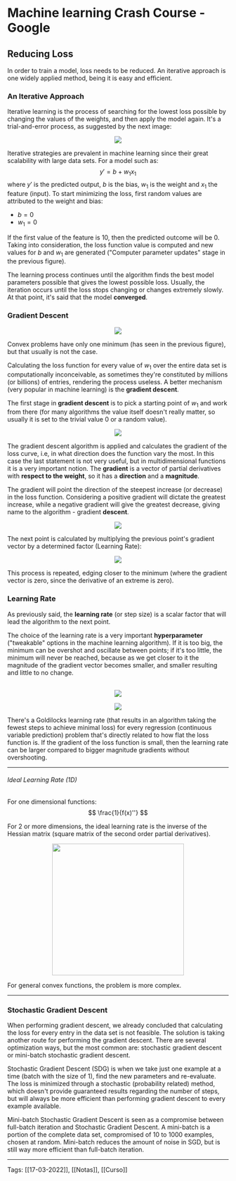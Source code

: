 # Machine learning Crash Course - Google 
## Reducing Loss
In order to train a model, loss needs to be reduced. An iterative approach is one widely applied method, being it is easy and efficient.

### An Iterative Approach
Iterative learning is the process of searching for the lowest loss possible by changing the values of the weights, and then apply the model again. It's a trial-and-error process, as suggested by the next image:

<p align="center">
	<img src="https://developers.google.com/machine-learning/crash-course/images/GradientDescentDiagram.svg">
</p>

Iterative strategies are prevalent in machine learning since their great scalability with large data sets. For a model such as:
$$
y'=b+w_1x_1
$$
 where $y'$ is the predicted output, $b$ is the bias, $w_1$ is the weight and $x_1$ the feature (input). To start minimizing the loss, first random values are attributed to the weight and bias:
 - $b=0$
 - $w_1=0$

If the first value of the feature is 10, then the predicted outcome will be 0. Taking into consideration, the loss function value is computed and new values for $b$ and $w_1$ are generated ("Computer parameter updates" stage in the previous figure).

The learning process continues until the algorithm finds the best model parameters possible that gives the lowest possible loss. Usually, the iteration occurs until the loss stops changing or changes extremely slowly. At that point, it's said that the model **converged**.

### Gradient Descent
<p align="center">
	<img src="https://developers.google.com/machine-learning/crash-course/images/convex.svg">
</p>

Convex problems have only one minimum (has seen in the previous figure), but that usually is not the case.

Calculating the loss function for every value of $w_1$ over the entire data set is computationally inconceivable, as sometimes they're constituted by millions (or billions) of entries, rendering the process useless. A better mechanism (very popular in machine learning) is the **gradient descent**.

The first stage in **gradient descent** is to pick a starting point of $w_1$ and work from there (for many algorithms the value itself doesn't really matter, so usually it is set to the trivial value 0 or a random value).

<p align="center">
	<img src="https://developers.google.com/machine-learning/crash-course/images/GradientDescentStartingPoint.svg">
</p>

The gradient descent algorithm is applied and calculates the gradient of the loss curve, i.e, in what direction does the function vary the most. In this case the last statement is not very useful, but in multidimensional functions it is a very important notion. The **gradient** is a vector of partial derivatives with **respect to the weight**, so it has a **direction** and a **magnitude**.

The gradient will point the direction of the steepest increase (or decrease) in the loss function. Considering a positive gradient will dictate the greatest increase, while a negative gradient will give the greatest decrease, giving name to the algorithm - gradient **descent**.

<p align="center">
	<img src="https://developers.google.com/machine-learning/crash-course/images/GradientDescentNegativeGradient.svg">
</p>

The next point is calculated by multiplying the previous point's gradient vector by a determined factor (Learning Rate):

<p align="center">
	<img src="https://developers.google.com/machine-learning/crash-course/images/GradientDescentGradientStep.svg">
</p>

This process is repeated, edging closer to the minimum (where the gradient vector is zero, since the derivative of an extreme is zero).

### Learning Rate
As previously said, the **learning rate** (or step size) is a scalar factor that will lead the algorithm to the next point.

The choice of the learning rate is a very important **hyperparameter** ("tweakable" options in the machine learning algorithm). If it is too big, the minimum can be overshot and oscillate between points; if it's too little, the minimum will never be reached, because as we get closer to it the magnitude of the gradient vector becomes smaller, and smaller resulting and little to no change.
<br>
</br>
<p align="center">
	<img src="https://developers.google.com/machine-learning/crash-course/images/LearningRateTooSmall.svg">
</p>

<p align="center">
	<img src="https://developers.google.com/machine-learning/crash-course/images/LearningRateTooLarge.svg">
</p>

There's a Goldilocks learning rate (that results in an algorithm taking the fewest steps to achieve minimal loss) for every regression (continuous variable prediction) problem that's directly related to how flat the loss function is. If the gradient of the loss function is small, then the learning rate can be larger compared to bigger magnitude gradients without overshooting.

---

###### Ideal Learning Rate (1D)
For one dimensional functions:
$$
\frac{1}{f(x)''}
$$

For 2 or more dimensions, the ideal learning rate is the inverse of the Hessian matrix (square matrix of the second order partial derivatives).
<p align="center">
	<img src="https://wikimedia.org/api/rest_v1/media/math/render/svg/d2b255c49df2a6e084b9196ab71a68872a739ead" width=300 height="auto">
</p>



For general convex functions, the problem is more complex.

---

### Stochastic Gradient Descent
When performing gradient descent, we already concluded that calculating the loss for every entry in the data set is not feasible. The solution is taking another route for performing the gradient descent. There are several optimization ways, but the most common are: stochastic gradient descent or mini-batch stochastic gradient descent.

Stochastic Gradient Descent (SDG) is when we take just one example at a time (batch with the size of 1), find the new parameters and re-evaluate. The loss is minimized through a stochastic (probability related) method, which doesn't provide guaranteed results regarding the number of steps, but will always be more efficient than performing gradient descent to every example available.

Mini-batch Stochastic Gradient Descent is seen as a compromise between full-batch iteration and Stochastic Gradient Descent. A mini-batch is a portion of the complete data set, compromised of 10 to 1000 examples, chosen at random. Mini-batch reduces the amount of noise in SGD, but is still way more efficient than full-batch iteration.

---
Tags:
[[17-03-2022]], [[Notas]], [[Curso]]